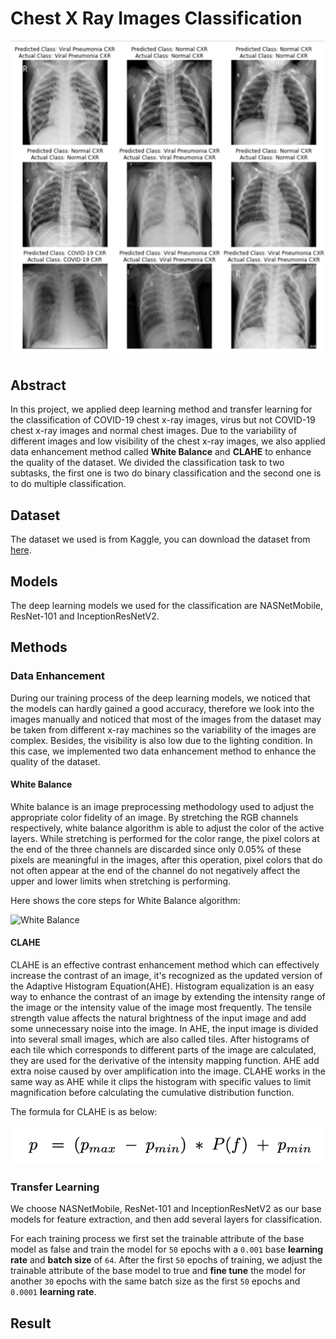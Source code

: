 # Chest X Ray Images Classification

![Chesr X-ray](https://github.com/HQR2000/Chest_X_Ray_Images_Classification/blob/main/Public/Chest_X_Ray.png)

## Abstract

In this project, we applied deep learning method and transfer learning for the classification of COVID-19 chest x-ray images, virus but not COVID-19 chest x-ray images and normal chest images. Due to the variability of different images and low visibility of the chest x-ray images, we also applied data enhancement method called **White Balance** and **CLAHE** to enhance the quality of the dataset. We divided the classification task to two subtasks, the first one is two do binary classification and the second one is to do multiple classification.

## Dataset

The dataset we used is from Kaggle, you can download the dataset from [here](https://www.kaggle.com/datasets/paultimothymooney/chest-xray-pneumonia).

## Models

The deep learning models we used for the classification are NASNetMobile, ResNet-101 and InceptionResNetV2.

## Methods

### Data Enhancement

During our training process of the deep learning models, we noticed that the models can hardly gained a good accuracy, therefore we look into the images manually and noticed that most of the images from the dataset may be taken from different x-ray machines so the variability of the images are complex. Besides, the visibility is also low due to the lighting condition. In this case, we implemented two data enhancement method to enhance the quality of the dataset.

#### White Balance

White balance is an image preprocessing methodology used to adjust the appropriate color fidelity of an image. By stretching the RGB channels respectively, white balance algorithm is able to adjust the color of the active layers. While stretching is performed for the color range, the pixel colors at the end of the three channels are discarded since only 0.05% of these pixels are meaningful in the images, after this operation, pixel colors that do not often appear at the end of the channel do not negatively affect the upper and lower limits when stretching is performing.

Here shows the core steps for White Balance algorithm:

![White Balance](https://github.com/HQR2000/Chest_X_Ray_Images_Classification/blob/main/Public/White_Balance.png)

#### CLAHE

CLAHE is an effective contrast enhancement method which can effectively increase the contrast of an image, it's recognized as the updated version of the Adaptive Histogram Equation(AHE). Histogram equalization is an easy way to enhance the contrast of an image by extending the intensity range of the image or the intensity value of the image most frequently. The tensile strength value affects the natural brightness of the input image and add some unnecessary noise into the image. In AHE, the input image is divided into several small images, which are also called tiles. After histograms of each tile which corresponds to different parts of the image are calculated, they are used for the derivative of the intensity mapping function. AHE add extra noise caused by over amplification into the image. CLAHE works in the same way as AHE while it clips the histogram with specific values to limit magnification before calculating the cumulative distribution function.

The formula for CLAHE is as below:

![CLAHE](https://github.com/HQR2000/Chest_X_Ray_Images_Classification/blob/main/Public/CLAHE.png)

### Transfer Learning

We choose NASNetMobile, ResNet-101 and InceptionResNetV2 as our base models for feature extraction, and then add several layers for classification.

For each training process we first set the trainable attribute of the base model as false and train the model for `50` epochs with a `0.001` base **learning rate** and **batch size** of `64`.
After the first `50` epochs of training, we adjust the trainable attribute of the base model to true and **fine tune** the model for another `30` epochs with the same batch size as the first `50` epochs and `0.0001` **learning rate**.

## Result

